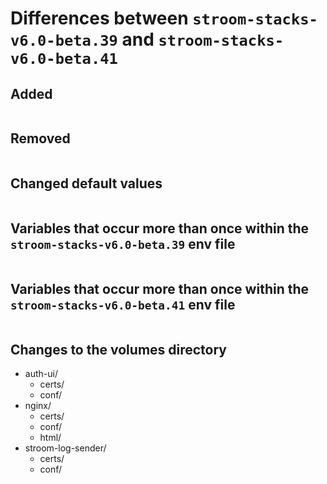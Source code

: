 # Differences between `stroom-stacks-v6.0-beta.39` and `stroom-stacks-v6.0-beta.41`

## Added

```bash
```

## Removed

```bash
```

## Changed default values

```bash
```

## Variables that occur more than once within the `stroom-stacks-v6.0-beta.39` env file

```bash
```

## Variables that occur more than once within the `stroom-stacks-v6.0-beta.41` env file

```bash
```
## Changes to the volumes directory

* auth-ui/
    * certs/
    * conf/
* nginx/
    * certs/
    * conf/
    * html/
* stroom-log-sender/
    * certs/
    * conf/
